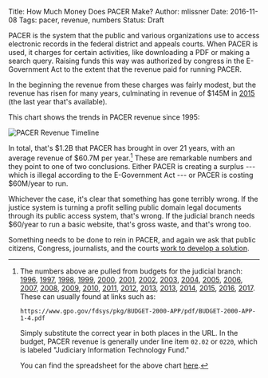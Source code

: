 Title: How Much Money Does PACER Make?
Author: mlissner
Date: 2016-11-08
Tags: pacer, revenue, numbers
Status: Draft


PACER is the system that the public and various organizations use to access electronic records in the federal district and appeals courts. When PACER is used, it charges for certain activities, like downloading a PDF or making a search query. Raising funds this way was authorized by congress in the E-Government Act to the extent that the revenue paid for running PACER. 

In the beginning the revenue from these charges was fairly modest, but the revenue has risen for many years, culminating in revenue of $145M in [2015]({filename}/pdf/judicial-budgets/BUDGET-2015-APP-1-4.pdf) (the last year that's available). 

This chart shows the trends in PACER revenue since 1995:

<div class="text-center">
    <img src="{filename}/images/pacer-revenue-timeline.png"
         alt="PACER Revenue Timeline"/>
</div>

In total, that's $1.2B that PACER has brought in over 21 years, with an average revenue of $60.7M per year.[^1] These are remarkable numbers and they point to one of two conclusions. Either PACER is creating a surplus --- which is illegal according to the E-Government Act --- or PACER is costing $60M/year to run. 

Whichever the case, it's clear that something has gone terribly wrong. If the justice system is turning a profit selling public domain legal documents through its public access system, that's wrong. If the judicial branch needs $60/year to run a basic website, that's gross waste, and that's wrong too. 

Something needs to be done to rein in PACER, and again we ask that public citizens, Congress, journalists, and the courts [work to develop a solution][what-to-do]. 

[^1]: The numbers above are pulled from budgets for the judicial branch: [1996]({filename}/pdf/judicial-budgets/BUDGET-1996-APP-2-4.pdf), [1997]({filename}/pdf/judicial-budgets/BUDGET-1997-APP-1-4.pdf), [1998]({filename}/pdf/judicial-budgets/BUDGET-1998-APP-1-4.pdf), [1999]({filename}/pdf/judicial-budgets/BUDGET-1999-APP-1-4.pdf), [2000]({filename}/pdf/judicial-budgets/BUDGET-2000-APP-1-4.pdf), [2001]({filename}/pdf/judicial-budgets/BUDGET-2001-APP-1-4.pdf), [2002]({filename}/pdf/judicial-budgets/BUDGET-2002-APP-1-4.pdf), [2003]({filename}/pdf/judicial-budgets/BUDGET-2003-APP-1-4.pdf), [2004]({filename}/pdf/judicial-budgets/BUDGET-2004-APP-1-4.pdf), [2005]({filename}/pdf/judicial-budgets/BUDGET-2005-APP-1-4.pdf), [2006]({filename}/pdf/judicial-budgets/BUDGET-2006-APP-1-4.pdf), [2007]({filename}/pdf/judicial-budgets/BUDGET-2007-APP-1-4.pdf), [2008]({filename}/pdf/judicial-budgets/BUDGET-2008-APP-1-4.pdf), [2009]({filename}/pdf/judicial-budgets/BUDGET-2009-APP-1-4.pdf), [2010]({filename}/pdf/judicial-budgets/BUDGET-2010-APP-1-4.pdf), [2011]({filename}/pdf/judicial-budgets/BUDGET-2011-APP-1-4.pdf), [2012]({filename}/pdf/judicial-budgets/BUDGET-2012-APP-1-4.pdf), [2013]({filename}/pdf/judicial-budgets/BUDGET-2013-APP-1-4.pdf), [2013]({filename}/pdf/judicial-budgets/BUDGET-2013-APP-1-4.pdf), [2014]({filename}/pdf/judicial-budgets/BUDGET-2014-APP-1-4.pdf), [2015]({filename}/pdf/judicial-budgets/BUDGET-2015-APP-1-4.pdf), [2016]({filename}/pdf/judicial-budgets/BUDGET-2016-APP-1-4.pdf), [2017]({filename}/pdf/judicial-budgets/BUDGET-2017-APP-1-4.pdf). These can usually found at links such as:

        https://www.gpo.gov/fdsys/pkg/BUDGET-2000-APP/pdf/BUDGET-2000-APP-1-4.pdf
    
    Simply substitute the correct year in both places in the URL. In the budget, PACER revenue is generally under line item `02.02` or `0220`, which is labeled "Judiciary Information Technology Fund."

    You can find the spreadsheet for the above chart [here][ss].

[what-to-do]: {filename}/what-should-be-done-about-the-pacer-problem.md
[ss]: {filename}/xlsx/pacer-revenue-over-time.xlsx
